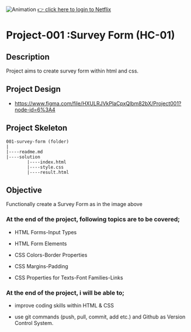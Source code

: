 
![Animation](https://user-images.githubusercontent.com/99739515/165865901-efa3b5ae-c308-4efd-938a-f52542b5a300.gif)
[👉 click here to login to Netflix](https://yaserdemet.github.io/netflix/)
# Project-001 :Survey Form (HC-01)

## Description
Project aims to create survey form within html and css.


## Project Design

- <a href="https://www.figma.com/file/HXULRJVkPlaCpxQlbm82bX/Project001?node-id=6%3A4">https://www.figma.com/file/HXULRJVkPlaCpxQlbm82bX/Project001?node-id=6%3A4<a>

## Project Skeleton 

```
001-survey-form (folder)
|
|----readme.md                  
|----solution
        |----index.html  
        |----style.css   
        |----result.html 
```

## Objective

Functionally create a Survey Form as in the image above

### At the end of the project, following topics are to be covered;

- HTML Forms-Input Types 

- HTML Form Elements

- CSS Colors-Border Properties

- CSS Margins-Padding

- CSS Properties for Texts-Font Families-Links


### At the end of the project, i will be able to;

- improve coding skills within HTML & CSS

- use git commands (push, pull, commit, add etc.) and Github as Version Control System.


